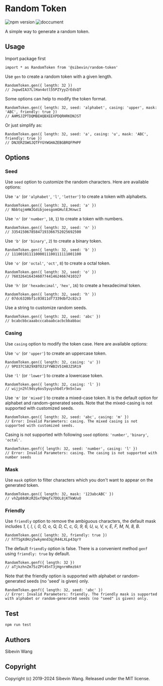 # Random Token

![npm version](https://img.shields.io/npm/v/%40sibevin%2Frandom-token)
![doccument](https://img.shields.io/badge/document-blue?link=https%3A%2F%2Fsibevin.github.io%2Frandom-token.js%2F)

A simple way to generate a random token.

## Usage

Import package first

    import * as RandomToken from '@sibevin/random-token'

Use `gen` to create a random token with a given length.

    RandomToken.gen({ length: 32 })
    // JxpwdIA37LlHan4otl55PZYyyZrEdsQT

Some options can help to modify the token format.

    RandomToken.gen({ length: 32, seed: 'alphabet', casing: 'upper', mask: 'ABC', friendly: true })
    // AHMSJZPTDQMBEHQBXEEXPDQRHRKDNJST

Or just simplify as:

    RandomToken.gen({ length: 32, seed: 'a', casing: 'u', mask: 'ABC', friendly: true })
    // DNJERZGWGJQTFYGYWGHAZEBGBRQFPHPF

## Options

### Seed

Use `seed` option to customize the random characters. Here are available options:

Use `'a'` (or `'alphabet'`, `'l'`, `'letter'`) to create a token with alphabets.

    RandomToken.gen({ length: 32, seed: 'a' })
    // NbbtqjmHWJGdibjoesgomGHulEJKnwcI

Use `'n'` (or `'number'`, `10`, `1`) to create a token with numbers.

    RandomToken.gen({ length: 32, seed: 'n' })
    // 33541506785847193366752025692500

Use `'b'` (or `'binary'`, `2`) to create a binary token.

    RandomToken.gen({ length: 32, seed: 'b' })
    // 11100101111000011100111111001100

Use `'o'` (or `'octal'`, `'oct'`, `8`) to create a octal token.

    RandomToken.gen({ length: 32, seed: 'o' })
    // 76032641643460774414624667410327

Use `'h'` (or `'hexadecimal'`, `'hex'`, `16`) to create a hexadecimal token.

    RandomToken.gen({ length: 32, seed: 'h' })
    // 07dc6320bf1c03811df7339dbf2c82c3

Use a string to customize random seeds.

    RandomToken.gen({ length: 32, seed: 'abc' })
    // bcabcbbcaaabcccabaabcacbcbbabbac

### Casing

Use `casing` option to modify the token case. Here are available options:

Use `'u'` (or `'upper'`) to create an uppercase token.

    RandomToken.gen({ length: 32, casing: 'u' })
    // 9PO37CS829XBTOJ1FYWBIV51H8JZSR19

Use `'l'` (or `'lower'`) to create a lowercase token.

    RandomToken.gen({ length: 32, casing: 'l' })
    // wijjn2hl9dsy6os5yuyshbdlr9n5nlwu

Use `'m'` (or `'mixed'`) to create a mixed-case token. It is the default option for alphabet and random-generated seeds. Note that the mixed-casing is not supported with customized seeds.

    RandomToken.gen({ length: 32, seed: 'abc', casing: 'm' })
    // Error: Invalid Parameters: casing. The mixed casing is not supported with customized seeds.

Casing is not supported with following `seed` options: `'number'`, `'binary'`, `'octal'`.

    RandomToken.genf({ length: 32, seed: 'number', casing: 'l' })
    // Error: Invalid Parameters: casing. The casing is not supported with number seeds

### Mask

Use `mask` option to filter characters which you don't want to appear on the generated token.

    RandomToken.gen({ length: 32, mask: '123abcABC' })
    // vhZp88dKzRZGxfQHqfx7DOL8jKTkWUuO

### Friendly

Use `friendly` option to remove the ambiguous characters, the default mask includes _1, I, l, i, 0, O, o, Q, D, C, c, G, 9, 6, U, u, V, v, E, F, M, N, 8, B_.

    RandomToken.gen({ length: 32, friendly: true })
    // hTTSgXdHzy5wkymnd3qjR44LXLp43qrY

The default `friendly` option is false. There is a convenient method `genf` using `friendly: true` by default.

    RandomToken.genf({ length: 32 })
    // aTjkzhnZm75zZPt45nT3jHgnrmRmzbkY

Note that the friendly option is supported with alphabet or random-generated seeds (no 'seed' is given) only.

    RandomToken.genf({ length: 32, seed: 'abc' })
    // Error: Invalid Parameters: friendly. The friendly mask is supported with alphabet or random-generated seeds (no "seed" is given) only.

## Test

    npm run test

## Authors

Sibevin Wang

## Copyright

Copyright (c) 2019-2024 Sibevin Wang. Released under the MIT license.
